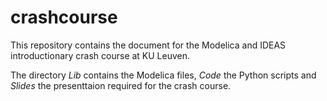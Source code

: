 crashcourse
===========

This repository contains the document for the Modelica and IDEAS introductionary crash course at KU Leuven.

The directory *Lib* contains the Modelica files, *Code* the Python scripts and *Slides* the presenttaion required for the crash course. 
